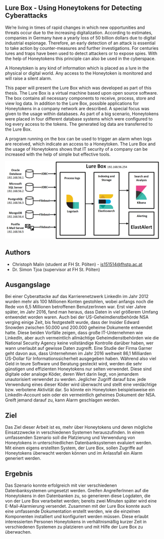 ## Lure Box - Using Honeytokens for Detecting Cyberattacks
We’re living in times of rapid changes in which new opportunities and threats occur due to the increasing digitalization. According to estimates, companies in Germany have a yearly loss of 50 billion dollars due to digital industrial espionage. Therefore, an early detection of an attack is essential to take action by counter-measures and further investigations. For centuries lures and traps have been used to detect attackers or to expose spies. With the help of Honeytokens this principle can also be used in the cyberspace. 

A Honeytoken is any kind of information which is placed as a lure in the physical or digital world. Any access to the Honeytoken is monitored and will raise a silent alarm.

This paper will present the Lure Box which was developed as part of this thesis. The Lure Box is a virtual machine based upon open source software. The box contains all necessary components to receive, process, store and view log data. In addition to the Lure Box, possible applications for Honeytokens in a company network are described. A special focus was given to the usage within databases. As part of a big scenario, Honeytokens were placed in four different database systems which were configured to log every access to the tokens. The generated log data are transferred to the Lure Box. 

A program running on the box can be used to trigger an alarm when logs are received, which indicate an access to a Honeytoken. The Lure Box and the usage of Honeytokens shows that IT security of a company can be increased with the help of simple but effective tools.

![LureBox Implementation](/images/implementation.png)


## Authors
* Christoph Malin (student at FH St. Pölten) - is151514@fhstp.ac.at
* Dr. Simon Tjoa (supervisor at FH St. Pölten)

## Ausgangslage
Bei einer Cyberattacke auf das Karrierenetzwerk LinkedIn im Jahr 2012 wurden mehr als 100 Millionen Konten gestohlen, wobei anfangs noch die Rede von 6,5 Millionen betroffenen BenutzerInnen war. Erst vier Jahre später, im Jahr 2016, fand man heraus, dass Daten in viel größerem Umfang entwendet worden waren. Auch bei der US-Geheimdienstbehörde NSA verging einige Zeit, bis festgestellt wurde, dass der Insider Edward Snowden zwischen 50.000 und 200.000 geheime Dokumente entwendet hatte. Diese beiden Vorfälle zeigen, dass große IT-Unternehmen wie LinkedIn, aber auch vermeintlich allmächtige Geheimdienstbehörden wie die National Security Agency keine vollständige Kontrolle darüber haben, wer wann unerlaubt auf gewisse Daten zugreift. Eine Studie der Firma Garner geht davon aus, dass Unternehmen im Jahr 2016 weltweit 86,1 Milliarden US-Dollar für Informationssicherheit ausgegeben haben. Während also viel Geld in teure Software und Beratung gesteckt wird, werden die sehr günstigen und effizienten Honeytokens nur selten verwendet. Diese sind digitale oder analoge Köder, deren Wert darin liegt, von jemandem unautorisiert verwendet zu werden. Jeglicher Zugriff darauf bzw. jede Verwendung eines dieser Köder wird überwacht und stellt eine verdächtige bzw. verbotene Aktivität dar. So könnte ein Honeytoken beispielsweise ein LinkedIn-Account sein oder ein vermeintlich geheimes Dokument der NSA. Greift jemand darauf zu, kann Alarm geschlagen werden.

## Ziel 
Das Ziel dieser Arbeit ist es, mehr über Honeytokens und deren mögliche Einsatzzwecke in verschiedenen Systemen herauszufinden. In einem umfassenden Szenario soll die Platzierung und Verwendung von Honeytokens in unterschiedlichen Datenbanksystemen evaluiert werden. Mit einem eigens erstellten System, der Lure Box, sollen Zugriffe auf Honeytokens überwacht werden können und im Anlassfall ein Alarm generiert werden. 

## Ergebnis
Das Szenario konnte erfolgreich mit vier verschiedenen Datenbanksystemen umgesetzt werden. Greifen AngreiferInnen auf die Honeytokens in den Datenbanken zu, so generieren diese Logdaten, die von der Lure Box verarbeitet werden; bereits zwei Minuten später wird eine E-Mail-Alarmierung versendet. Zusammen mit der Lure Box konnte auch eine umfassende Dokumentation erstellt werden, wie die einzelnen Komponenten installiert und konfiguriert werden müssen. Diese erlaubt interessierten Personen Honeytokens in verhältnismäßig kurzer Zeit in verschiedenen Systemen zu platzieren und mit Hilfe der Lure Box zu überwachen. 
